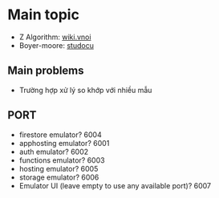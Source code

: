 # Main topic

* Z Algorithm: [wiki.vnoi](https://wiki.vnoi.info/translate/codeforces/z-algo)
* Boyer-moore: [studocu](https://www.studocu.vn/vn/document/truong-dai-hoc-bach-khoa-dai-hoc-quoc-gia-thanh-pho-ho-chi-minh/nhap-mon-cong-nghe-thong-tin/boyer-moore-welcome/106410798)

## Main problems

* Trường hợp xử lý so khớp với nhiều mẫu

## PORT

* firestore emulator? 6004
* apphosting emulator? 6001
* auth emulator? 6002
* functions emulator? 6003
* hosting emulator? 6005
* storage emulator? 6006
* Emulator UI (leave empty to use any available port)? 6007
